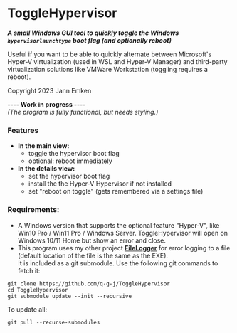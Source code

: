 # ToggleHypervisor
***A small Windows GUI tool to quickly toggle the Windows ```hypervisorlaunchtype``` boot flag (and optionally reboot)***

Useful if you want to be able to quickly alternate between Microsoft's Hyper-V virtualization (used in WSL and Hyper-V Manager) and third-party virtualization solutions like VMWare Workstation (toggling requires a reboot).
 
 Copyright 2023 Jann Emken
 
 **---- Work in progress ----**<br/>
 *(The program is fully functional, but needs styling.)*
 
 ### Features
 - **In the main view:**
     - toggle the hypervisor boot flag
     - optional: reboot immediately
 - **In the details view:**
     - set the hypervisor boot flag
     - install the the Hyper-V Hypervisor if not installed
     - set "reboot on toggle" (gets remembered via a settings file)
 
 ### Requirements:
 - A Windows version that supports the optional feature "Hyper-V", like Win10 Pro / Win11 Pro / Windows Server. ToggleHypervisor will open on Windows 10/11 Home but show an error and close.
- This program uses my other project **[FileLogger](https://github.com/q-g-j/FileLogger)** for error logging to a file (default location of the file is the same as the EXE).<br/>
 It is included as a git submodule. Use the following git commands to fetch it:

```
git clone https://github.com/q-g-j/ToggleHypervisor
cd ToggleHypervisor
git submodule update --init --recursive
```
 
To update all:

```
git pull --recurse-submodules
```
